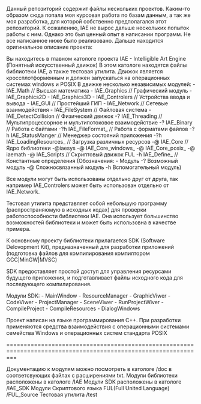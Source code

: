 Данный репозиторий содержит файлы нескольких проектов.
Каким-то образом сюда попала моя курсовая работа по базам данным, а так же моя разработка, для которой собственно предполагался этот репозиторий.
К сожалению, IAE не вырос дальше нескольких попыток работы с ним. Однако это был ценный опыт в написании программ. Не все написанное ниже было реализовано.
Дальше находится оригинальное описание проекта:


Вы находитесь в главном катологе проекта IAE - Intelligible Art Engine (Понятный искусственный движок)
В этом катологе находятся файлы библиотеки IAE, а также тестовая утилита.
Движок является кроссплотформенным и должен запускаться на операционных системах windows и POSIX
В движке несколько независимых модулей:
	- IAE_Math // Высшая математика
	- IAE_Graphics // Графический модуль
		- IAE_Graphics2D
		- IAE_Graphics3D 
	- IAE_Controlers // Устройства ввода и вывода
	- IAE_GUI // Простейший ГИП
	- IAE_Network // Сетевые взаимодействия
	- IAE_FileSystem // Файловая система
	- IAE_DetectCollision // Физический движок
	-? IAE_Threading // Мультипроцессорное и мультипотоковое взаимодействие
	-? IAE_Binary // Работа с байтами
	-?h IAE_FileFormat_ // Работа с форматами файлов
	-?h IAE_StatusManger // Менеджер состояний приложения
	-?h IAE_LoadingResources_ // Загрузка различных ресурсов
	-@ IAE_Core // Ядро библиотеки
		-@iaesys
			-@ IAE_Core_windows_
			-@ IAE_Core_posix_
		-@ iaemath
	-@ IAE_Scripts // Скриптовый движок FUL
	-h IAE_Define_ // Константные определения
(Обозначения:
	- Модуль
	-? Возможный модуль
	-@ Сложносвязанный модуль
	-h Вспомогательный модуль)

Все модули могут быть использованы отдельно друг от друга, так например IAE_Controlers может
быть использован отдельно от IAE_Network.

Тестовая утилита представляет собой небольшую программу (распространяюмую в исходных кодах)
для проверки работоспособности библиотеки IAE. Она использует большинство возможностей библиотеки
и может быть использовна в качестве примера.


К основному проекту библиотеки прилагается SDK (Software Delovopment Kit), предназначенный для разработки
приложений (подготовка файлов для компилирования компилтором GCC|MinGW|MVSC)

SDK предоставляет простой доступ для управления ресурсами будущего приложения, и подготавливает файлы
исходного кода для последующего компилирования.

Модули SDK:
	- MainWindow
	- ResourceManager
	- GraphicViwer
	- CodeViwer
	- ProjectManager
	- SceneViwer
	- RunProjectWiver
	- CompileProject
	- CompileResources
	- DialogWindows

Проект написан на языке программирования C++. При разработки применяются средства взаимодействия
с операционными системами семейства Windows и операционных систем стандарта POSIX

===============================================================================================================

Документацию к модулям можно посмотреть в катологе /doc в соответсвующих файлах с расширениями txt.
Модули библиотеки расположены в катологе /IAE
Модули SDK расположены в катологе /IAE_SDK
Модули Скриптового языка FUL(Full United Language) /FUL_Source
Тестовая утилита /test
